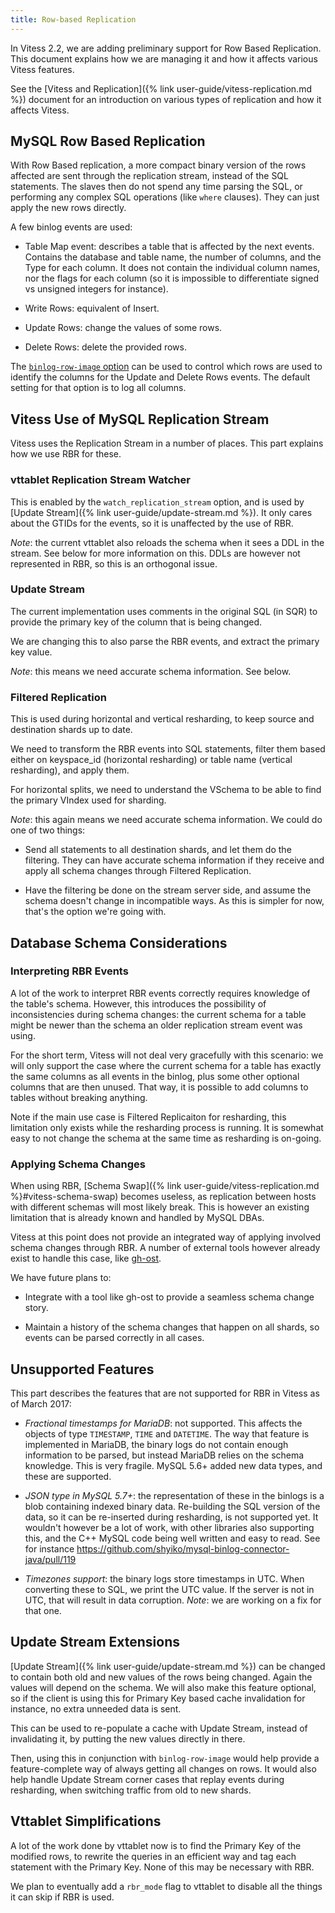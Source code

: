 ```yaml
---
title: Row-based Replication
---
```


In Vitess 2.2, we are adding preliminary support for Row Based Replication. This
document explains how we are managing it and how it affects various Vitess
features.

See the [Vitess and Replication]({% link user-guide/vitess-replication.md %}) document
for an introduction on various types of replication and how it affects Vitess.

## MySQL Row Based Replication

With Row Based replication, a more compact binary version of the rows affected
are sent through the replication stream, instead of the SQL statements. The
slaves then do not spend any time parsing the SQL, or performing any complex SQL
operations (like `where` clauses). They can just apply the new rows directly.

A few binlog events are used:

* Table Map event: describes a table that is affected by the next
  events. Contains the database and table name, the number of columns, and the
  Type for each column. It does not contain the individual column names, nor the
  flags for each column (so it is impossible to differentiate signed vs unsigned
  integers for instance).

* Write Rows: equivalent of Insert.

* Update Rows: change the values of some rows.

* Delete Rows: delete the provided rows.

The
[`binlog-row-image` option](https://dev.mysql.com/doc/refman/5.7/en/replication-options-binary-log.html#sysvar_binlog_row_image) can
be used to control which rows are used to identify the columns for the Update
and Delete Rows events. The default setting for that option is to log all
columns.

## Vitess Use of MySQL Replication Stream

Vitess uses the Replication Stream in a number of places. This part explains how
we use RBR for these.

### vttablet Replication Stream Watcher

This is enabled by the `watch_replication_stream` option, and is used
by [Update Stream]({% link user-guide/update-stream.md %}). It only cares about the
GTIDs for the events, so it is unaffected by the use of RBR.

*Note*: the current vttablet also reloads the schema when it sees a DDL in the
stream. See below for more information on this. DDLs are however not represented
in RBR, so this is an orthogonal issue.

### Update Stream

The current implementation uses comments in the original SQL (in SQR) to provide
the primary key of the column that is being changed.

We are changing this to also parse the RBR events, and extract the primary key
value.

*Note*: this means we need accurate schema information. See below.

### Filtered Replication

This is used during horizontal and vertical resharding, to keep source and
destination shards up to date.

We need to transform the RBR events into SQL statements, filter them based
either on keyspace_id (horizontal resharding) or table name (vertical
resharding), and apply them.

For horizontal splits, we need to understand the VSchema to be able to find the
primary VIndex used for sharding.

*Note*: this again means we need accurate schema information. We could do one of
two things:

* Send all statements to all destination shards, and let them do the
  filtering. They can have accurate schema information if they receive and apply
  all schema changes through Filtered Replication.
  
* Have the filtering be done on the stream server side, and assume the schema
  doesn't change in incompatible ways. As this is simpler for now, that's the
  option we're going with.
  
## Database Schema Considerations

### Interpreting RBR Events

A lot of the work to interpret RBR events correctly requires knowledge of the
table's schema. However, this introduces the possibility of inconsistencies
during schema changes: the current schema for a table might be newer than the
schema an older replication stream event was using.

For the short term, Vitess will not deal very gracefully with this scenario: we
will only support the case where the current schema for a table has exactly the
same columns as all events in the binlog, plus some other optional columns that
are then unused. That way, it is possible to add columns to tables without
breaking anything.

Note if the main use case is Filtered Replicaiton for resharding, this
limitation only exists while the resharding process is running. It is somewhat
easy to not change the schema at the same time as resharding is on-going.

### Applying Schema Changes

When using
RBR, [Schema Swap]({% link user-guide/vitess-replication.md %}#vitess-schema-swap)
becomes useless, as replication between hosts with different schemas will most
likely break. This is however an existing limitation that is already known and
handled by MySQL DBAs.

Vitess at this point does not provide an integrated way of applying involved
schema changes through RBR. A number of external tools however already exist to
handle this case, like [gh-ost](https://github.com/github/gh-ost).

We have future plans to:

* Integrate with a tool like gh-ost to provide a seamless schema change story.

* Maintain a history of the schema changes that happen on all shards, so events
  can be parsed correctly in all cases.

## Unsupported Features

This part describes the features that are not supported for RBR in Vitess as of
March 2017:

* *Fractional timestamps for MariaDB*: not supported. This affects the objects
  of type `TIMESTAMP`, `TIME` and `DATETIME`. The way that feature is
  implemented in MariaDB, the binary logs do not contain enough information to
  be parsed, but instead MariaDB relies on the schema knowledge. This is very
  fragile. MySQL 5.6+ added new data types, and these are supported.

* *JSON type in MySQL 5.7+*: the representation of these in the binlogs is a
  blob containing indexed binary data. Re-building the SQL version of the data,
  so it can be re-inserted during resharding, is not supported yet. It wouldn't
  however be a lot of work, with other libraries also supporting this, and the
  C++ MySQL code being well written and easy to read. See for instance
  https://github.com/shyiko/mysql-binlog-connector-java/pull/119
  
* *Timezones support*: the binary logs store timestamps in UTC. When converting
  these to SQL, we print the UTC value. If the server is not in UTC, that will
  result in data corruption. *Note*: we are working on a fix for that one.

## Update Stream Extensions

[Update Stream]({% link user-guide/update-stream.md %}) can be changed to contain both
old and new values of the rows being changed. Again the values will depend on
the schema. We will also make this feature optional, so if the client is using
this for Primary Key based cache invalidation for instance, no extra unneeded
data is sent.

This can be used to re-populate a cache with Update Stream, instead of
invalidating it, by putting the new values directly in there.

Then, using this in conjunction with `binlog-row-image` would help provide a
feature-complete way of always getting all changes on rows. It would also help
handle Update Stream corner cases that replay events during resharding, when
switching traffic from old to new shards.

## Vttablet Simplifications

A lot of the work done by vttablet now is to find the Primary Key of the
modified rows, to rewrite the queries in an efficient way and tag each statement
with the Primary Key. None of this may be necessary with RBR.

We plan to eventually add a `rbr_mode` flag to vttablet to disable all the
things it can skip if RBR is used.
